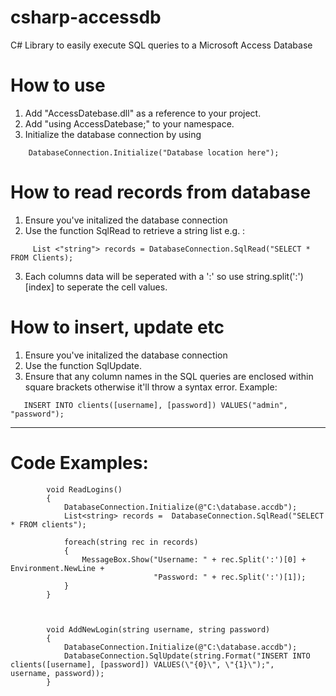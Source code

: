 # csharp-accessdb
C# Library to easily execute SQL queries to a Microsoft Access Database

# How to use
1.  Add "AccessDatebase.dll" as a reference to your project.
2.  Add "using AccessDatebase;" to your namespace.
3.  Initialize the database connection by using 
```
    DatabaseConnection.Initialize("Database location here");
```
# How to read records from database
1.   Ensure you've initalized the database connection
2.   Use the function SqlRead to retrieve a string list e.g. :
```
     List <"string"> records = DatabaseConnection.SqlRead("SELECT * FROM Clients);
```
3.   Each columns data will be seperated with a ':' so use string.split(':')[index] to seperate the cell values.
# How to insert, update etc 
1.  Ensure you've initalized the database connection
2.  Use the function SqlUpdate.
3.  Ensure that any column names in the SQL queries are enclosed within square brackets otherwise it'll throw a syntax error. Example:
```
   INSERT INTO clients([username], [password]) VALUES("admin", "password");
```

------------
# Code Examples:

```
        void ReadLogins()
        {
            DatabaseConnection.Initialize(@"C:\database.accdb");
            List<string> records =  DatabaseConnection.SqlRead("SELECT * FROM clients");

            foreach(string rec in records)
            {
                MessageBox.Show("Username: " + rec.Split(':')[0] + Environment.NewLine +
                                "Password: " + rec.Split(':')[1]);
            }
        }
        
```        
```

        void AddNewLogin(string username, string password)
        {
            DatabaseConnection.Initialize(@"C:\database.accdb");
            DatabaseConnection.SqlUpdate(string.Format("INSERT INTO clients([username], [password]) VALUES(\"{0}\", \"{1}\");",         username, password));
        }

```
